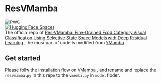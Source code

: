 # ResVMamba
[![PWC](https://img.shields.io/endpoint.svg?url=https://paperswithcode.com/badge/res-vmamba-fine-grained-food-category-visual/fine-grained-image-recognition-on-cnfood-241)](https://paperswithcode.com/sota/fine-grained-image-recognition-on-cnfood-241?p=res-vmamba-fine-grained-food-category-visual)  
[![Hugging Face Spaces](https://img.shields.io/badge/%F0%9F%A4%97%20Hugging%20Face-Spaces-blue)]([https://huggingface.co/ms57rd/Res-VMamba])   
The official repo of [Res-VMamba: Fine-Grained Food Category Visual Classification Using Selective State Space Models with Deep Residual Learning](https://arxiv.org/abs/2402.15761) , the most part of code is modified from [VMamba](https://github.com/MzeroMiko/VMamba)


## Get started
Please follw the installation flow on [VMamba](https://github.com/MzeroMiko/VMamba) , and rename and replace the `resvmamba.py` in this repo to the `vmemba.py` in `model` floder.
